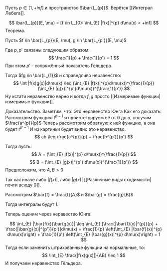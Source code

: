 Пусть $p \in [1, +inf]$ и пространство $\bar{L_{p}}$. Берётся [[Интеграл Лебега]].

$$
\bar{L_{p}}(E, \mu) = [f \in L_{0}: \int_{E} |f(x)|^{p} d\mu(x) < +inf]
$$
Теорема.

Пусть $f \in \bar{L_{p}}(E, \mu), g \in \bar{L_{p'}}(E, \mu)$


Где $p, p'$ связаны следующим образом:
$$
\frac{1}{p} + \frac{1}{p'} = 1
$$
При этом $p'$ - сопряжённый показатель Гёльдера.

Тогда $fg \in \bar{L_{1}}$ и справедливо неравенство:
$$
\int |f(x)g(x)|d\mu(x) \leq (\int_{E} |f(x)|^{p}d\mu(x))^{\frac{1}{p}}(\int_{E} |g(x)|^{p'}d\mu(x))^{\frac{1}{p'}}
$$
Ну кстати неравенство верно и когда $f, g$ просто [[Измеримые функции|измеримые функции]].

Доказательство. Заметим, что:
Это неравенство Юнга
Как его доказать:
Рассмотрим функцию $t^{p-1}$ и проинтегрируем её от 0 до $a$, получим $\frac{a^{p}}{p}$
Теперь рассмотрим обратную к ней функцию, а она будет $t^{p'-1}$
И из картинки будет видно это неравенство.
$$
ab \leq \frac{a^{p}}{p} + \frac{b^{p'}}{p'}
$$


Тогда пусть:
$$
A = (\int_{E} |f(x)|^{p} d\mu(x))^{\frac{1}{p}}
$$
$$
B = (\int_{E} |g(x)|^{p'} d\mu(x))^{\frac{1}{p'}}
$$
Предположим, что $A, B > 0$

Так как иначе либо $|f(x)|$, либо $|g(x)|$ [[Различные виды сходимости|почти всюду 0]].

Рассмотрим $\bar{f} = \frac{f}{A}$ и $\bar{g} = \frac{g}{B}$

Тогда интегралы будут 1.

Теперь оценим через неравество Юнга:

$$
\int_{E} |\bar{f(x)}\bar{g(x)}| \leq \int_{E} [\frac{|\bar{f}(x)|^{p}}{p} + \frac{|\bar{g}(x)|^{p'}}{p'}]d\mu(x) = \frac{1}{p} \left(\int_{E} |\bar{f}(x)|^{p} d\mu(x)\right) + \frac{1}{p'} \left(\int_{E} |\bar{g}(x)|^{p} d\mu(x)\right) = 1
$$
Тогда если заменить штрихованные функции на нормальные, то:
$$
\int_{E} \frac{|f(x)g(x)|}{AB} \leq 1
$$
И получаем неравенство Гёльдера.






